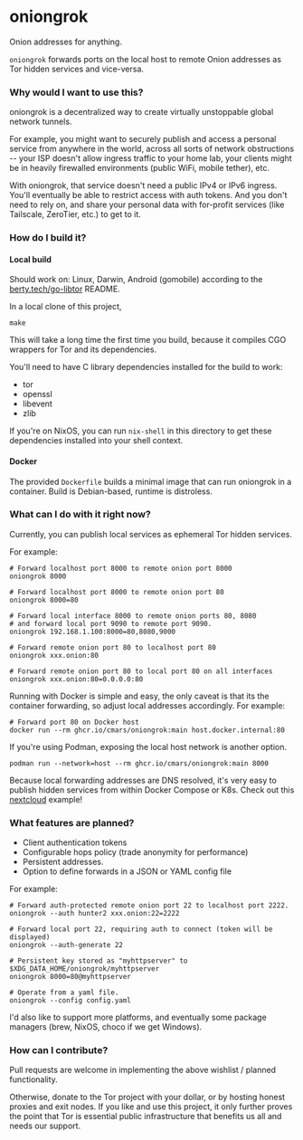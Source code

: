 # oniongrok

Onion addresses for anything.

`oniongrok` forwards ports on the local host to remote Onion addresses as Tor
hidden services and vice-versa.

### Why would I want to use this?

oniongrok is a decentralized way to create virtually unstoppable global network
tunnels.

For example, you might want to securely publish and access a personal service
from anywhere in the world, across all sorts of network obstructions -- your
ISP doesn't allow ingress traffic to your home lab, your clients might be in
heavily firewalled environments (public WiFi, mobile tether), etc.

With oniongrok, that service doesn't need a public IPv4 or IPv6 ingress. You'll
eventually be able to restrict access with auth tokens. And you don't need to
rely on, and share your personal data with for-profit services (like Tailscale,
ZeroTier, etc.) to get to it.

### How do I build it?

#### Local build

Should work on: Linux, Darwin, Android (gomobile) according to the
[berty.tech/go-libtor](https://github.com/berty/go-libtor) README.

In a local clone of this project,

    make

This will take a long time the first time you build, because it compiles CGO
wrappers for Tor and its dependencies.

You'll need to have C library dependencies installed for the build to work:

- tor
- openssl
- libevent
- zlib

If you're on NixOS, you can run `nix-shell` in this directory to get these
dependencies installed into your shell context.

#### Docker

The provided `Dockerfile` builds a minimal image that can run oniongrok in a
container. Build is Debian-based, runtime is distroless.

### What can I do with it right now?

Currently, you can publish local services as ephemeral Tor hidden services.

For example:

```
# Forward localhost port 8000 to remote onion port 8000
oniongrok 8000

# Forward localhost port 8000 to remote onion port 80
oniongrok 8000=80

# Forward local interface 8000 to remote onion ports 80, 8080
# and forward local port 9090 to remote port 9090.
oniongrok 192.168.1.100:8000=80,8080,9000

# Forward remote onion port 80 to localhost port 80
oniongrok xxx.onion:80

# Forward remote onion port 80 to local port 80 on all interfaces
oniongrok xxx.onion:80=0.0.0.0:80

```

Running with Docker is simple and easy, the only caveat is that its the
container forwarding, so adjust local addresses accordingly. For example:

```
# Forward port 80 on Docker host
docker run --rm ghcr.io/cmars/oniongrok:main host.docker.internal:80
```

If you're using Podman, exposing the local host network is another option.

    podman run --network=host --rm ghcr.io/cmars/oniongrok:main 8000 

Because local forwarding addresses are DNS resolved, it's very easy to publish
hidden services from within Docker Compose or K8s. Check out this
[nextcloud](examples/nextcloud/docker-compose.yml) example!

### What features are planned?

* Client authentication tokens
* Configurable hops policy (trade anonymity for performance)
* Persistent addresses.
* Option to define forwards in a JSON or YAML config file

For example:

```
# Forward auth-protected remote onion port 22 to localhost port 2222.
oniongrok --auth hunter2 xxx.onion:22=2222

# Forward local port 22, requiring auth to connect (token will be displayed)
oniongrok --auth-generate 22

# Persistent key stored as "myhttpserver" to $XDG_DATA_HOME/oniongrok/myhttpserver
oniongrok 8000=80@myhttpserver

# Operate from a yaml file.
oniongrok --config config.yaml

```

I'd also like to support more platforms, and eventually some package managers
(brew, NixOS, choco if we get Windows).

### How can I contribute?

Pull requests are welcome in implementing the above wishlist / planned
functionality.

Otherwise, donate to the Tor project with your dollar, or by hosting honest
proxies and exit nodes. If you like and use this project, it only further
proves the point that Tor is essential public infrastructure that benefits us
all and needs our support.
